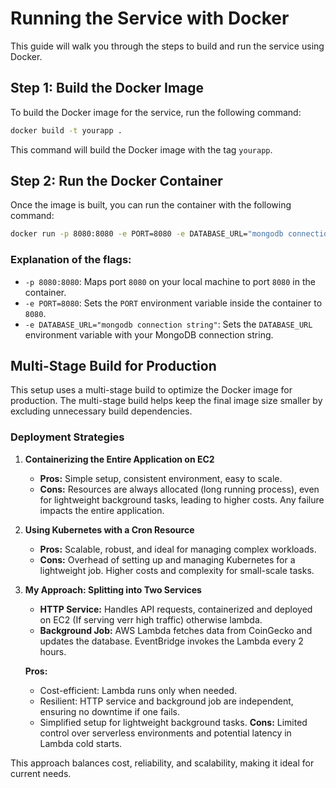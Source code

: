

# Running the Service with Docker

This guide will walk you through the steps to build and run the service using Docker.

## Step 1: Build the Docker Image

To build the Docker image for the service, run the following command:

```bash
docker build -t yourapp .
```

This command will build the Docker image with the tag `yourapp`.

## Step 2: Run the Docker Container

Once the image is built, you can run the container with the following command:

```bash
docker run -p 8080:8080 -e PORT=8080 -e DATABASE_URL="mongodb connection string" yourapp
```

### Explanation of the flags:

- `-p 8080:8080`: Maps port `8080` on your local machine to port `8080` in the container.
- `-e PORT=8080`: Sets the `PORT` environment variable inside the container to `8080`.
- `-e DATABASE_URL="mongodb connection string"`: Sets the `DATABASE_URL` environment variable with your MongoDB connection string.

## Multi-Stage Build for Production

This setup uses a multi-stage build to optimize the Docker image for production. The multi-stage build helps keep the final image size smaller by excluding unnecessary build dependencies.


### Deployment Strategies

1. **Containerizing the Entire Application on EC2**  
   - **Pros:** Simple setup, consistent environment, easy to scale.  
   - **Cons:** Resources are always allocated (long running process), even for lightweight background tasks, leading to higher costs. Any failure impacts the entire application.

2. **Using Kubernetes with a Cron Resource**  
   - **Pros:** Scalable, robust, and ideal for managing complex workloads.  
   - **Cons:** Overhead of setting up and managing Kubernetes for a lightweight job. Higher costs and complexity for small-scale tasks.

3. **My Approach: Splitting into Two Services**  
   - **HTTP Service:** Handles API requests, containerized and deployed on EC2 (If serving verr high traffic) otherwise lambda.  
   - **Background Job:** AWS Lambda fetches data from CoinGecko and updates the database. EventBridge invokes the Lambda every 2 hours.

   **Pros:**  
   - Cost-efficient: Lambda runs only when needed.  
   - Resilient: HTTP service and background job are independent, ensuring no downtime if one fails.  
   - Simplified setup for lightweight background tasks.
   **Cons:** Limited control over serverless environments and potential latency in Lambda cold starts.  

This approach balances cost, reliability, and scalability, making it ideal for current needs.

